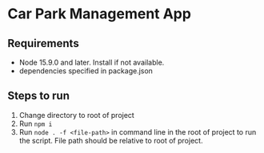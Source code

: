 # Car Park Management App

## Requirements
- Node 15.9.0 and later. Install if not available.
- dependencies specified in package.json

## Steps to run
1) Change directory to root of project
2) Run ```npm i```
3) Run ```node . -f <file-path>``` in command line in the root of project to run the script. File path should be relative to root of project.